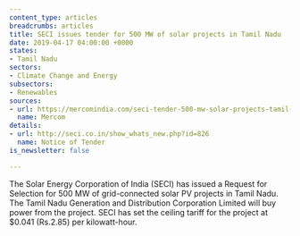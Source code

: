 ```yaml
---
content_type: articles
breadcrumbs: articles
title: SECI issues tender for 500 MW of solar projects in Tamil Nadu
date: 2019-04-17 04:00:00 +0000
states:
- Tamil Nadu
sectors:
- Climate Change and Energy
subsectors:
- Renewables
sources:
- url: https://mercomindia.com/seci-tender-500-mw-solar-projects-tamil-nadu/
  name: Mercom
details:
- url: http://seci.co.in/show_whats_new.php?id=826
  name: Notice of Tender
is_newsletter: false

---
```

The Solar Energy Corporation of India (SECI) has issued a Request for Selection for 500 MW of grid-connected solar PV projects in Tamil Nadu. The Tamil Nadu Generation and Distribution Corporation Limited will buy power from the project. SECI has set the ceiling tariff for the project at $0.041 (Rs.2.85) per kilowatt-hour.
